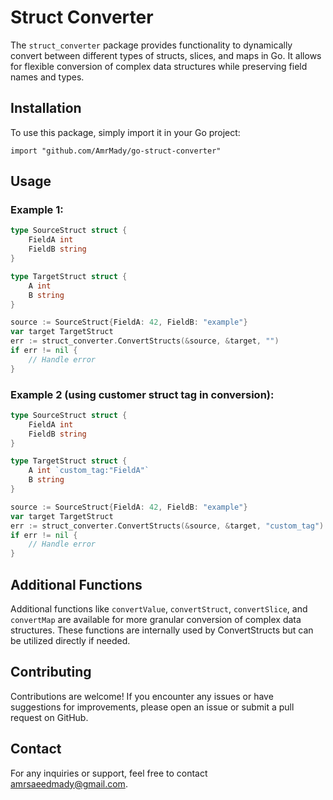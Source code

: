 # Struct Converter

The `struct_converter` package provides functionality to dynamically convert between different types of structs, slices,
and maps in Go. It allows for flexible conversion of complex data structures while preserving field names and types.

## Installation

To use this package, simply import it in your Go project:

```code
import "github.com/AmrMady/go-struct-converter"
```

## Usage

####

### Example 1:

``` go
type SourceStruct struct {
    FieldA int
    FieldB string
}

type TargetStruct struct {
    A int
    B string
}

source := SourceStruct{FieldA: 42, FieldB: "example"}
var target TargetStruct
err := struct_converter.ConvertStructs(&source, &target, "")
if err != nil {
    // Handle error
}
```

####

### Example 2 (using customer struct tag in conversion):

``` go
type SourceStruct struct {
    FieldA int
    FieldB string
}

type TargetStruct struct {
    A int `custom_tag:"FieldA"`
    B string
}

source := SourceStruct{FieldA: 42, FieldB: "example"}
var target TargetStruct
err := struct_converter.ConvertStructs(&source, &target, "custom_tag")
if err != nil {
    // Handle error
}
```

####

## Additional Functions

Additional functions like `convertValue`, `convertStruct`, `convertSlice`, and `convertMap` are available for more
granular conversion of complex data structures. These functions are internally used by ConvertStructs but can be
utilized directly if needed.

####

## Contributing

Contributions are welcome! If you encounter any issues or have suggestions for improvements, please open an issue or
submit a pull request on GitHub.

####

## Contact

For any inquiries or support, feel free to contact amrsaeedmady@gmail.com.